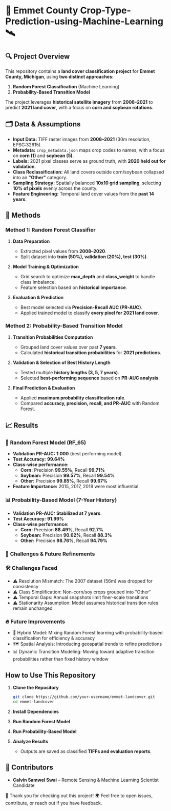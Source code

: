# 🌾 **Emmet County Crop-Type-Prediction-using-Machine-Learning** 🛰️


## 🔍 **Project Overview**  
This repository contains a **land cover classification project** for **Emmet County, Michigan**, using **two distinct approaches**:  
1. **Random Forest Classification** (Machine Learning)  
2. **Probability-Based Transition Model**  

The project leverages **historical satellite imagery** from **2008–2021** to predict **2021 land cover**, with a focus on **corn and soybean rotations**.  

## 🗂 **Data & Assumptions**  
- **Input Data:** TIFF raster images from **2008–2021** (30m resolution, EPSG:32615).  
- **Metadata:** `crop_metadata.json` maps crop codes to names, with a focus on **corn (1)** and **soybean (5)**.  
- **Labels:** 2021 pixel classes serve as ground truth, with **2020 held out for validation**.  
- **Class Reclassification:** All land covers outside corn/soybean collapsed into an **"Other"** category.  
- **Sampling Strategy:** Spatially balanced **10x10 grid sampling**, selecting **10% of pixels** evenly across the county.  
- **Feature Engineering:** Temporal land cover values from the **past 14 years**.

## 🧠 **Methods**  
### **Method 1: Random Forest Classifier**  
1. **Data Preparation**  
   - Extracted pixel values from **2008–2020**.  
   - Split dataset into **train (50%), validation (20%), test (30%)**.  

2. **Model Training & Optimization**  
   - Grid search to optimize **max_depth** and **class_weight** to handle class imbalance.  
   - Feature selection based on **historical importance**.  

3. **Evaluation & Prediction**  
   - Best model selected via **Precision-Recall AUC (PR-AUC)**.  
   - Applied trained model to classify **every pixel for 2021 land cover**.  

### **Method 2: Probability-Based Transition Model**  
1. **Transition Probabilities Computation**  
   - Grouped land cover values over past **7 years**.  
   - Calculated **historical transition probabilities** for **2021 predictions**.  

2. **Validation & Selection of Best History Length**  
   - Tested multiple **history lengths (3, 5, 7 years)**.  
   - Selected **best-performing sequence** based on **PR-AUC analysis**.  

3. **Final Prediction & Evaluation**  
   - Applied **maximum probability classification rule**.  
   - Compared **accuracy, precision, recall, and PR-AUC** with Random Forest.  

## 📈 **Results**  
### 🌳 **Random Forest Model (RF_65)**  
- **Validation PR-AUC:** **1.000** (best performing model).  
- **Test Accuracy:** **99.64%**  
- **Class-wise performance:**  
  - **Corn:** Precision **99.55%**, Recall **99.71%**  
  - **Soybean:** Precision **99.57%**, Recall **99.54%**  
  - **Other:** Precision **99.85%**, Recall **99.67%**  
- **Feature Importance:** 2015, 2017, 2018 were most influential.  

### 📊 **Probability-Based Model (7-Year History)**  
- **Validation PR-AUC:** **Stabilized at 7 years**.  
- **Test Accuracy:** **91.99%**  
- **Class-wise performance:**  
  - **Corn:** Precision **88.49%**, Recall **92.7%**  
  - **Soybean:** Precision **90.62%**, Recall **88.3%**  
  - **Other:** Precision **98.76%**, Recall **94.79%**  

### 🚧 **Challenges & Future Refinements**
### 🛠️ Challenges Faced
- ⚠️ Resolution Mismatch: The 2007 dataset (56m) was dropped for consistency
- ⚠️ Class Simplification: Non-corn/soy crops grouped into "Other"
- ⚠️ Temporal Gaps: Annual snapshots limit finer-scale transitions
- ⚠️ Stationarity Assumption: Model assumes historical transition rules remain unchanged
### 🔥 Future Improvements
- 🚀 Hybrid Model: Mixing Random Forest learning with probability-based classification for efficiency & accuracy
- 🗺️ Spatial Analysis: Introducing geospatial trends to refine predictions
- 📊 Dynamic Transition Modeling: Moving toward adaptive transition probabilities rather than fixed history window


## **How to Use This Repository**  
1. **Clone the Repository**  
   ```bash
   git clone https://github.com/your-username/emmet-landcover.git
   cd emmet-landcover
   ```
2. **Install Dependencies**  
 
3. **Run Random Forest Model**  
 
4. **Run Probability-Based Model**  

5. **Analyze Results**  
   - Outputs are saved as classified **TIFFs and evaluation reports**.  

## 👥 **Contributors**  
- **Calvin Samwel Swai** – Remote Sensing & Machine Learning Scientist Candidate  


🌟 Thank you for checking out this project! 🌍
Feel free to open issues, contribute, or reach out if you have feedback. 

